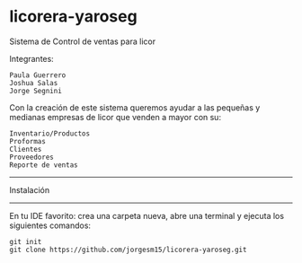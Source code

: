  # licorera-yaroseg
Sistema de Control de ventas para licor

Integrantes:

    Paula Guerrero
    Joshua Salas
    Jorge Segnini

Con la creación de este sistema queremos ayudar a las pequeñas y medianas empresas de licor que venden a mayor con su: 
    
    Inventario/Productos
    Proformas 
    Clientes 
    Proveedores 
    Reporte de ventas

<hr>

Instalación 
<hr>

En tu IDE favorito: crea una carpeta nueva, abre una terminal y ejecuta los siguientes comandos:

    git init
    git clone https://github.com/jorgesm15/licorera-yaroseg.git

    
  

